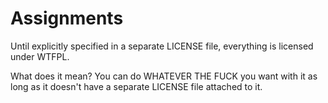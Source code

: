# Assignments
Until explicitly specified in a separate LICENSE file, everything is licensed under WTFPL.  

What does it mean? You can do WHATEVER THE FUCK you want with it as long as it doesn't have a separate LICENSE file attached to it.
